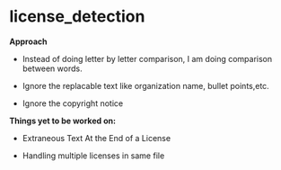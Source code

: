 # license_detection

 **Approach**
 
   * Instead of doing letter by letter comparison, I am doing comparison between words.
 
   * Ignore the replacable text like organization name, bullet points,etc.
   
   * Ignore the copyright notice



  **Things yet to be worked on:**

   * Extraneous Text At the End of a License

   * Handling multiple licenses in same file
